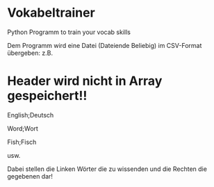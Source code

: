 # Vokabeltrainer
Python Programm to train your vocab skills

Dem Programm wird eine Datei (Dateiende Beliebig) im CSV-Format übergeben:
z.B.

# Header wird nicht in Array gespeichert!!
English;Deutsch

Word;Wort

Fish;Fisch

usw.

Dabei stellen die Linken Wörter die zu wissenden und die Rechten die gegebenen dar!
